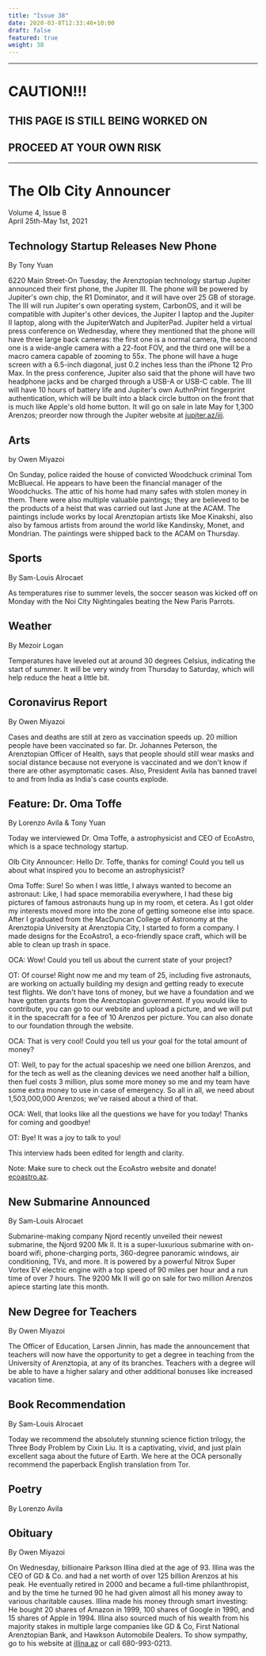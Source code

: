 ```yaml
---
title: "Issue 38"
date: 2020-03-8T12:33:46+10:00
draft: false
featured: true
weight: 38
---
```


------------------------
# CAUTION!!!    
## THIS PAGE IS STILL BEING WORKED ON    
## PROCEED AT YOUR OWN RISK    
------------------------

# The Olb City Announcer    
Volume 4, Issue 8   
April 25th-May 1st, 2021    

## Technology Startup Releases New Phone
By Tony Yuan

6220 Main Street-On Tuesday, the Arenztopian technology startup Jupiter announced their first phone, the Jupiter III. The phone will be powered by Jupiter's own chip, the R1 Dominator, and it will have over 25 GB of storage. The III will run Jupiter's own operating system, CarbonOS, and it will be compatible with Jupiter's other devices, the Jupiter I laptop and the Jupiter II laptop, along with the JupiterWatch and JupiterPad. Jupiter held a virtual press conference on Wednesday, where they mentioned that the phone will have three large back cameras: the first one is a normal camera, the second one is a wide-angle camera with a 22-foot FOV, and the third one will be a macro camera capable of zooming to 55x. The phone will have a huge screen with a 6.5-inch diagonal, just 0.2 inches less than the iPhone 12 Pro Max. In the press conference, Jupiter also said that the phone will have two headphone jacks and be charged through a USB-A or USB-C cable. The III will have 10 hours of battery life and Jupiter's own AuthnPrint fingerprint authentication, which will be built into a black circle button on the front that is much like Apple's old home button. It will go on sale in late May for 1,300 Arenzos; preorder now through the Jupiter website at [jupiter.az/iii](https://sites.google.com/stu.austinisd.org/jupiter-az/products/iii).

## Arts
by Owen Miyazoi

On Sunday, police raided the house of convicted Woodchuck criminal Tom McBluecal. He appears to have been the financial manager of the Woodchucks. The attic of his home had many safes with stolen money in them. There were also multiple valuable paintings; they are believed to be the products of a heist that was carried out last June at the ACAM. The paintings include works by local Arenztopian artists like Moe Kinakshi, also also by famous artists from around the world like Kandinsky, Monet, and Mondrian. The paintings were shipped back to the ACAM on Thursday.

## Sports
By Sam-Louis Alrocaet

As temperatures rise to summer levels, the soccer season was kicked off on Monday with the Noi City Nightingales beating the New Paris Parrots.

## Weather
By Mezoir Logan

Temperatures have leveled out at around 30 degrees Celsius, indicating the start of summer. It will be very windy from Thursday to Saturday, which will help reduce the heat a little bit.

## Coronavirus Report
By Owen Miyazoi

Cases and deaths are still at zero as vaccination speeds up. 20 million people have been vaccinated so far. Dr. Johannes Peterson, the Arenztopian Officer of Health, says that people should still wear masks and social distance because not everyone is vaccinated and we don't know if there are other asymptomatic cases. Also, President Avila has banned travel to and from India as India's case counts explode.

## Feature: Dr. Oma Toffe
By Lorenzo Avila & Tony Yuan

Today we interviewed Dr. Oma Toffe, a astrophysicist and CEO of EcoAstro, which is a space technology startup.

Olb City Announcer: Hello Dr. Toffe, thanks for coming! Could you tell us about what inspired you to become an astrophysicist?

Oma Toffe: Sure! So when I was little, I always wanted to become an astronaut: Like, I had space memorabilia everywhere, I had these big pictures of famous astronauts hung up in my room, et cetera. As I got older my interests moved more into the zone of getting someone else into space. After I graduated from the MacDuncan College of Astronomy at the Arenztopia University at Arenztopia City, I started to form a company. I made designs for the EcoAstro1, a eco-friendly space craft, which will be able to clean up trash in space.

OCA: Wow! Could you tell us about the current state of your project?

OT: Of course! Right now me and my team of 25, including five astronauts, are working on actually building my design and getting ready to execute test flights. We don't have tons of money, but we have a foundation and we have gotten grants from the Arenztopian government. If you would like to contribute, you can go to our website and upload a picture, and we will put it in the spacecraft for a fee of 10 Arenzos per picture. You can also donate to our foundation through the website.

OCA: That is very cool! Could you tell us your goal for the total amount of money?

OT: Well, to pay for the actual spaceship we need one billion Arenzos, and for the tech as well as the cleaning devices we need another half a billion, then fuel costs 3 million, plus some more money so me and my team have some extra money to use in case of emergency. So all in all, we need about 1,503,000,000 Arenzos; we've raised about a third of that.

OCA: Well, that looks like all the questions we have for you today! Thanks for coming and goodbye!

OT: Bye! It was a joy to talk to you!

This interview hads been edited for length and clarity.

Note: Make sure to check out the EcoAstro website and donate! [ecoastro.az](https://sites.google.com/stu.austinisd.org/ecoastro-az/home).

## New Submarine Announced
By Sam-Louis Alrocaet

Submarine-making company Njord recently unveiled their newest submarine, the Njord 9200 Mk II. It is a super-luxurious submarine with on-board wifi, phone-charging ports, 360-degree panoramic windows, air conditioning, TVs, and more. It is powered by a powerful Nitrox Super Vortex EV electric engine with a top speed of 90 miles per hour and a run time of over 7 hours. The 9200 Mk II will go on sale for two million Arenzos apiece starting late this month.

## New Degree for Teachers
By Owen Miyazoi

The Officer of Education, Larsen Jinnin, has made the announcement that teachers will now have the opportunity to get a degree in teaching from the University of Arenztopia, at any of its branches. Teachers with a degree will be able to have a higher salary and other additional bonuses like increased vacation time.

## Book Recommendation
By Sam-Louis Alrocaet

Today we recommend the absolutely stunning science fiction trilogy, the Three Body Problem by Cixin Liu. It is a captivating, vivid, and just plain excellent saga about the future of Earth. We here at the OCA personally recommend the paperback English translation from Tor.

## Poetry
By Lorenzo Avila



## Obituary
By Owen Miyazoi

On Wednesday, billionaire Parkson Illina died at the age of 93. Illina was the CEO of GD & Co. and had a net worth of over 125 billion Arenzos at his peak. He eventually retired in 2000 and became a full-time philanthropist, and by the time he turned 90 he had given almost all his money away to various charitable causes. Illina made his money through smart investing: He bought 20 shares of Amazon in 1999, 100 shares of Google in 1990, and 15 shares of Apple in 1994. Illina also sourced much of his wealth from his majority stakes in multiple large companies like GD & Co, First National Arenztopian Bank, and Hawkson Automobile Dealers. To show sympathy, go to his website at [illina.az](https://sites.google.com/stu.austinisd.org/placeholder-site/home) or call 680-993-0213.
